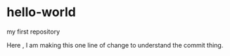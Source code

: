 # hello-world
my first repository

Here , I am making this one line of change to understand the commit thing.
